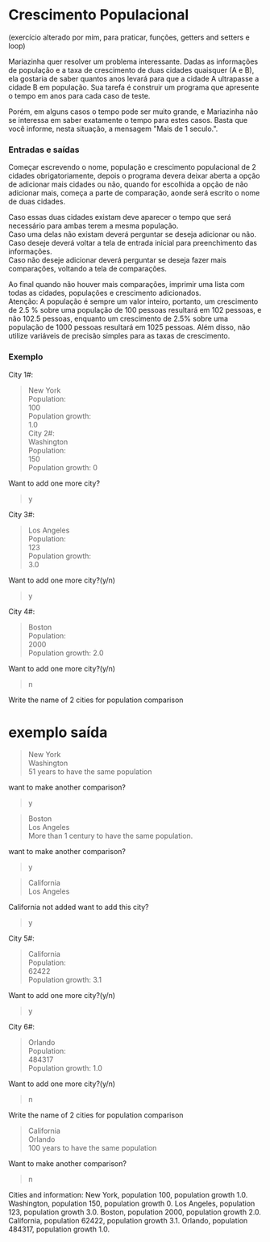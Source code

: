 # Crescimento Populacional

(exercício alterado por mim, para praticar, funções, getters and setters e loop)

 Mariazinha quer resolver um problema interessante. Dadas as informações de população e a taxa de crescimento de duas cidades quaisquer (A e B), ela gostaria de saber quantos anos levará para que a cidade A ultrapasse a cidade B em população. Sua tarefa é construir um programa que  apresente o tempo em anos para cada caso de teste.<br>

 Porém, em alguns casos o tempo pode ser muito grande, e Mariazinha não se interessa em saber exatamente o tempo para estes casos. Basta que você informe, nesta situação, a mensagem "Mais de 1 seculo.".<br>

### Entradas e saídas

 Começar escrevendo o nome, população e crescimento populacional de 2 cidades obrigatoriamente, depois o programa devera deixar aberta a opção de adicionar mais cidades ou não, quando for  escolhida a opção de não adicionar mais, começa a parte de comparação, aonde será escrito o nome de duas cidades.<br>

Caso essas duas cidades existam deve aparecer o tempo que será necessário para ambas terem a mesma população.<br>
Caso uma delas não existam deverá perguntar se deseja adicionar ou não. <br>
Caso deseje deverá voltar a tela de entrada inicial para preenchimento das informações.<br>
Caso não deseje adicionar deverá perguntar se deseja fazer mais comparações, voltando a tela de comparações.<br>

Ao final quando não houver mais comparações, imprimir uma lista com todas as cidades, populações e crescimento adicionados.<br>
Atenção: A população é sempre um valor inteiro, portanto, um crescimento de 2.5 % sobre uma população de 100 pessoas resultará em 102 pessoas, e não 102.5 pessoas, enquanto um crescimento de 2.5% sobre uma população de 1000 pessoas resultará em 1025 pessoas. Além disso, não utilize variáveis de precisão simples para as taxas de crescimento.<br>

### Exemplo

City 1#: <br>
>New York <br>
Population:  <br>
>100 <br>
Population growth: <br>
>1.0   <br>
City 2#: <br>
>Washington <br>
Population: <br>
>150 <br>
Population growth:
>0 <br>

Want to add one more city?<br>
>y <br>

City 3#: <br>
>Los Angeles <br>
Population:  <br>
>123 <br>
Population growth: <br>
>3.0   <br>

Want to add one more city?(y/n) <br>
>y <br>

City 4#: <br>
>Boston <br>
Population: <br>
>2000 <br>
Population growth:
>2.0 <br>

Want to add one more city?(y/n) <br>
>n <br>

Write the name of 2 cities for population comparison <br>

# exemplo saída

>New York <br>
>Washington <br>
51 years to have the same population <br>

want to make another comparison?
>y

>Boston <br>
>Los Angeles <br>
More than 1 century to have the same population.<br>

want to make another comparison?
>y

>California <br>
>Los Angeles <br>

California not added want to add this city? <br>
>y

City 5#: <br>
>California <br>
Population: <br>
>62422 <br>
Population growth:
>3.1 <br>

Want to add one more city?(y/n) <br>
>y <br>

City 6#: <br>
>Orlando <br>
Population: <br>
>484317 <br>
Population growth:
>1.0 <br>

Want to add one more city?(y/n) <br>
>n <br>

Write the name of 2 cities for population comparison <br>

>California <br>
>Orlando <br>
100 years to have the same population <br>

Want to make another comparison?
>n

Cities and information:
New York, population 100, population growth 1.0.
Washington, population 150, population growth 0.
Los Angeles, population 123, population growth 3.0.
Boston, population 2000, population growth 2.0.
California, population 62422, population growth 3.1.
Orlando, population 484317, population growth 1.0.

